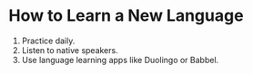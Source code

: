 # How to Learn a New Language
1. Practice daily.
2. Listen to native speakers.
3. Use language learning apps like Duolingo or Babbel.
